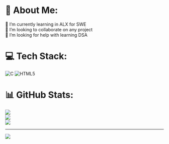 # 💫 About Me:
🔭 I’m currently learning in ALX for SWE<br>👯 I’m looking to collaborate on any project<br>🤝 I’m looking for help with learning DSA


# 💻 Tech Stack:
![C](https://img.shields.io/badge/c-%2300599C.svg?style=for-the-badge&logo=c&logoColor=white) ![HTML5](https://img.shields.io/badge/html5-%23E34F26.svg?style=for-the-badge&logo=html5&logoColor=white)
# 📊 GitHub Stats:
![](https://github-readme-stats.vercel.app/api?username=ab3nz4&theme=dark&hide_border=false&include_all_commits=false&count_private=false)<br/>
![](https://github-readme-streak-stats.herokuapp.com/?user=ab3nz4&theme=dark&hide_border=false)<br/>
![](https://github-readme-stats.vercel.app/api/top-langs/?username=ab3nz4&theme=dark&hide_border=false&include_all_commits=false&count_private=false&layout=compact)

---
[![](https://visitcount.itsvg.in/api?id=ab3nz4&icon=0&color=0)](https://visitcount.itsvg.in)

<!-- Proudly created with GPRM ( https://gprm.itsvg.in ) -->

